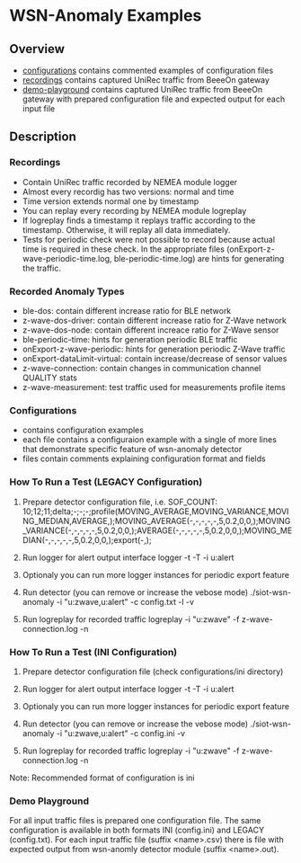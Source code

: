 # WSN-Anomaly Examples
## Overview
- [configurations](https://github.com/CESNET/NEMEA-SIoT/tree/wsn-tests/wsn-anomaly/details/manual-demo-tests/configurations) contains commented examples of configuration files
- [recordings](https://github.com/CESNET/NEMEA-SIoT/tree/wsn-tests/wsn-anomaly/details/manual-demo-tests/recordings) contains captured UniRec traffic from BeeeOn gateway
- [demo-playground](https://github.com/CESNET/NEMEA-SIoT/tree/wsn-tests/wsn-anomaly/details/manual-demo-tests/demo-playground) contains captured UniRec traffic from BeeeOn gateway with prepared configuration file and expected output for each input file

## Description
### Recordings
- Contain UniRec traffic recorded by NEMEA module logger
- Almost every recordig has two versions: normal and time
- Time version extends normal one by timestamp
- You can replay every recording by NEMEA module logreplay
- If logreplay finds a timestamp it replays traffic according to the timestamp. Otherwise, it will replay all data immediately.
- Tests for periodic check were not possible to record because actual time is required in these check. In the appropriate files (onExport-z-wave-periodic-time.log, ble-periodic-time.log) are hints for generating the traffic.

### Recorded Anomaly Types
- ble-dos: contain different increase ratio for BLE network
- z-wave-dos-driver: contain different increase ratio for Z-Wave network
- z-wave-dos-node: contain different increace ratio for Z-Wave sensor
- ble-periodic-time: hints for generation periodic BLE traffic
- onExport-z-wave-periodic: hints for generation periodic Z-Wave traffic
- onExport-dataLimit-virtual: contain increase/decrease of sensor values
- z-wave-connection: contain changes in communication channel QUALITY stats
- z-wave-measurement: test traffic used for measurements profile items

### Configurations
- contains configuration examples
- each file contains a configuraion example with a single of more lines that demonstrate specific feature of wsn-anomaly detector
- files contain comments explaining configuration format and fields

### How To Run a Test (LEGACY Configuration)
1. Prepare detector configuration file, i.e. 
        SOF_COUNT: 10;12;11;delta;-;-;-;profile(MOVING_AVERAGE,MOVING_VARIANCE,MOVING_MEDIAN,AVERAGE,);MOVING_AVERAGE(-,-,-,-,-,5,0.2,0,0,);MOVING_VARIANCE(-,-,-,-,-,5,0.2,0,0,);AVERAGE(-,-,-,-,-,5,0.2,0,0,);MOVING_MEDIAN(-,-,-,-,-,5,0.2,0,0,);export(-,);

2. Run logger for alert output interface
        logger -t -T -i u:alert

3. Optionaly you can run more logger instances for periodic export feature

4. Run detector (you can remove or increase the vebose mode)
        ./siot-wsn-anomaly -i "u:zwave,u:alert" -c config.txt -l -v

5. Run logreplay for recorded traffic
         logreplay -i "u:zwave" -f z-wave-connection.log -n

### How To Run a Test (INI Configuration)
1. Prepare detector configuration file (check configurations/ini directory)
    
2. Run logger for alert output interface
        logger -t -T -i u:alert

3. Optionaly you can run more logger instances for periodic export feature

4. Run detector (you can remove or increase the vebose mode)
        ./siot-wsn-anomaly -i "u:zwave,u:alert" -c config.ini -v

5. Run logreplay for recorded traffic
         logreplay -i "u:zwave" -f z-wave-connection.log -n

Note: Recommended format of configuration is ini

### Demo Playground
For all input traffic files is prepared one configuration file. The same configuration is available in both formats INI (config.ini) and LEGACY (config.txt). For each input traffic file (suffix \<name\>.csv) there is file with expected output from wsn-anomly detector module (suffix \<name\>.out).
